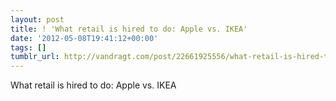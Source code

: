 ```yaml
---
layout: post
title: ! 'What retail is hired to do: Apple vs. IKEA'
date: '2012-05-08T19:41:12+00:00'
tags: []
tumblr_url: http://vandragt.com/post/22661925556/what-retail-is-hired-to-do-apple-vs-ikea
---
```

What retail is hired to do: Apple vs. IKEA
